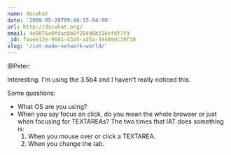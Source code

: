 ```yaml
---
name: docwhat
date: '2009-05-28T09:48:15-04:00'
url: http://docwhat.org/
email: 4e8076a0fdac6b8f284d8b316efdf7f3
_id: faaee12e-9601-43a5-a25a-59489dc39f10
slug: '/iat-made-network-world/'
---
```


<p>@Peter: </p>

Interesting. I'm using the 3.5b4 and I haven't really noticed this.

Some questions:

<ul>
	<li>What OS are you using?</li>
        <li>When you say focus on click, do you mean the whole browser or just when focusing for TEXTAREAs?  The two times that IAT does something is:
        <ol>
            <li>When you mouse over or click a TEXTAREA.</li>
            <li>When you change the tab.</li>
        </ol>
</li></ul>
